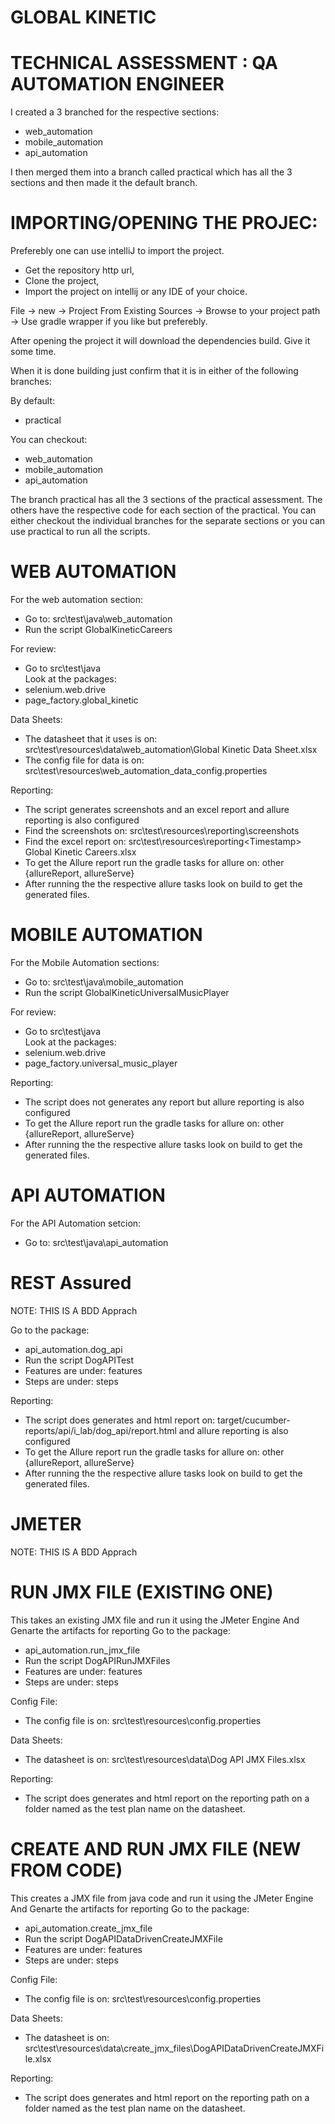 # GLOBAL KINETIC
# TECHNICAL ASSESSMENT : QA AUTOMATION ENGINEER

I created a 3 branched for the respective sections:

- web_automation
- mobile_automation
- api_automation

I then merged them into a branch called practical which has all the 3 sections and then made it the default branch.

# IMPORTING/OPENING THE PROJEC:

Preferebly one can use intelliJ to import the project.

- Get the repository http url,
- Clone the project,
- Import the project on intellij or any IDE of your choice.

File -> new -> Project From Existing Sources -> Browse to your project path -> Use gradle wrapper if you like but preferebly.

After opening the project it will download the dependencies build. Give it some time.

When it is done building just confirm that it is in either of the following branches:

By default:
  - practical
  
You can checkout:
- web_automation
- mobile_automation
- api_automation
    
The branch practical has all the 3 sections of the practical assessment.
The others have the respective code for each section of the practical.
You can either checkout the individual branches for the separate sections or you can use practical to run all the scripts.

# WEB AUTOMATION

For the web automation section:
- Go to: src\test\java\web_automation
- Run the script GlobalKineticCareers

For review:
- Go to src\test\java\
Look at the packages:
- selenium.web.drive
- page_factory.global_kinetic

Data Sheets:
- The datasheet that it uses is on: src\test\resources\data\web_automation\Global Kinetic Data Sheet.xlsx
- The config file for data is on: src\test\resources\web_automation_data_config.properties

Reporting:
- The script generates screenshots and an excel report and allure reporting is also configured
- Find the screenshots on: src\test\resources\reporting\screenshots
- Find the excel report on: src\test\resources\reporting\<Timestamp> Global Kinetic Careers.xlsx
- To get the Allure report run the gradle tasks for allure on: other {allureReport, allureServe}
- After running the the respective allure tasks look on build to get the generated files.


# MOBILE AUTOMATION

For the Mobile Automation sections:
- Go to: src\test\java\mobile_automation
- Run the script GlobalKineticUniversalMusicPlayer

For review:
- Go to src\test\java\
Look at the packages:
- selenium.web.drive
- page_factory.universal_music_player

Reporting:
- The script does not generates any report but allure reporting is also configured
- To get the Allure report run the gradle tasks for allure on: other {allureReport, allureServe}
- After running the the respective allure tasks look on build to get the generated files.


# API AUTOMATION

For the API Automation setcion:
- Go to: src\test\java\api_automation
# REST Assured
NOTE: THIS IS A BDD Apprach

Go to the package: 
- api_automation.dog_api
- Run the script DogAPITest
- Features are under: features
- Steps are under: steps

Reporting:
- The script does generates and html report on: target/cucumber-reports/api/i_lab/dog_api/report.html and allure reporting is also configured
- To get the Allure report run the gradle tasks for allure on: other {allureReport, allureServe}
- After running the the respective allure tasks look on build to get the generated files.

# JMETER
NOTE: THIS IS A BDD Apprach

# RUN JMX FILE (EXISTING ONE)
This takes an existing JMX file and run it using the JMeter Engine And Genarte the artifacts for reporting
Go to the package: 
- api_automation.run_jmx_file
- Run the script DogAPIRunJMXFiles
- Features are under: features
- Steps are under: steps

Config File:
- The config file is on: src\test\resources\config.properties

Data Sheets:
- The datasheet is on: src\test\resources\data\Dog API JMX Files.xlsx

Reporting:
- The script does generates and html report on the reporting path on a folder named as the test plan name on the datasheet.

# CREATE AND RUN JMX FILE (NEW FROM CODE)
This creates a JMX file from java code and run it using the JMeter Engine And Genarte the artifacts for reporting
Go to the package: 
- api_automation.create_jmx_file
- Run the script DogAPIDataDrivenCreateJMXFile
- Features are under: features
- Steps are under: steps

Config File:
- The config file is on: src\test\resources\config.properties

Data Sheets:
- The datasheet is on: src\test\resources\data\create_jmx_files\DogAPIDataDrivenCreateJMXFile.xlsx

Reporting:
- The script does generates and html report on the reporting path on a folder named as the test plan name on the datasheet.
